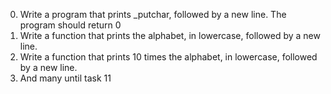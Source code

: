 0. Write a program that prints _putchar, followed by a new line.
The program should return 0
1. Write a function that prints the alphabet, in lowercase, followed by a new line.
2. Write a function that prints 10 times the alphabet, in lowercase, followed by a new line.
3. And many until task 11
